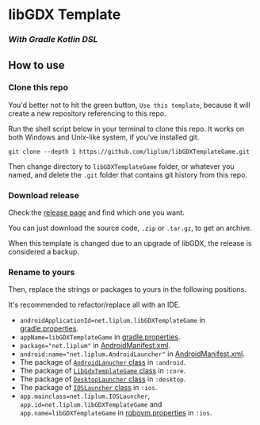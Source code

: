 # libGDX Template

### *With Gradle Kotlin DSL*

## How to use
### Clone this repo
You'd better not to hit the green button, `Use this template`, because it will create a new repository referencing to this
repo.

Run the shell script below in your terminal to clone this repo. It works on both Windows and Unix-like system, if you've installed git.
```shell
git clone --depth 1 https://github.com/liplum/libGDXTemplateGame.git
```
Then change directory to `libGDXTemplateGame` folder, or whatever you named, 
and delete the `.git` folder that contains git history from this repo. 

### Download release
Check the [release page](https://github.com/liplum/libGDXTemplateGame/releases) and find which one you want.

You can just download the source code, `.zip` or `.tar.gz`, to get an archive. 

When this template is changed due to an upgrade of libGDX, the release is considered a backup. 

### Rename to yours
Then, replace the strings or packages to yours in the following positions.

It's recommended to refactor/replace all with an IDE.

- `androidApplicationId=net.liplum.libGDXTemplateGame` in [gradle.properties](gradle.properties).
- `appName=libGDXTemplateGame` in [gradle.properties](gradle.properties).
- `package="net.liplum"` in [AndroidManifest.xml](android/src/main/AndroidManifest.xml).
- `android:name="net.liplum.AndroidLauncher"` in [AndroidManifest.xml](android/src/main/AndroidManifest.xml).
- The package of [`AndroidLanucher` class](android/src/main/kotlin/net/liplum/AndroidLauncher.kt) in `:android`.
- The package of [`LibGdxTemplateGame` class](core/src/net/liplum/LibGdxTemplateGame.java) in `:core`.
- The package of [`DesktopLauncher` class](desktop/src/net/liplum/DesktopLauncher.java) in `:desktop`.
- The package of [`IOSLauncher` class](ios/src/net/liplum/IOSLauncher.java) in `:ios`.
- `app.mainclass=net.liplum.IOSLauncher`, `app.id=net.liplum.libGDXTemplateGame` and `app.name=libGDXTemplateGame`
  in [robovm.properties](ios/robovm.properties) in `:ios`.